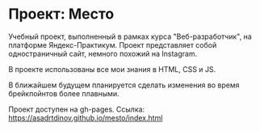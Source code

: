# Проект: Место

Учебный проект, выполненный в рамках курса "Веб-разработчик", на платформе Яндекс-Практикум. Проект представляет собой одностраничный сайт, немного похожий на Instagram.

В проекте использованы все мои знания в HTML, СSS и JS.

В ближайшем будущем планируется сделать изменения во время брейкпойнтов более плавными.

Проект доступен на gh-pages. Cсылка: https://asadrtdinov.github.io/mesto/index.html
